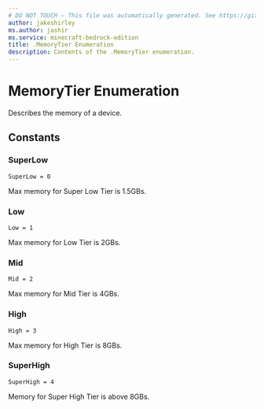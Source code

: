 ```yaml
---
# DO NOT TOUCH — This file was automatically generated. See https://github.com/mojang/minecraftapidocsgenerator to modify descriptions, examples, etc.
author: jakeshirley
ms.author: jashir
ms.service: minecraft-bedrock-edition
title: .MemoryTier Enumeration
description: Contents of the .MemoryTier enumeration.
---
```

# MemoryTier Enumeration

Describes the memory of a device.

## Constants
### **SuperLow**
`SuperLow = 0`

Max memory for Super Low Tier is 1.5GBs.
### **Low**
`Low = 1`

 Max memory for Low Tier is 2GBs.
### **Mid**
`Mid = 2`

Max memory for Mid Tier is 4GBs.
### **High**
`High = 3`

Max memory for High Tier is 8GBs.
### **SuperHigh**
`SuperHigh = 4`

Memory for Super High Tier is above 8GBs.
